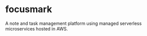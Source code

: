 # focusmark
A note and task management platform using managed serverless microservices hosted in AWS.
